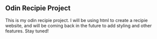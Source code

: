 ## Odin Recipie Project ##
This is my odin recipie project.  I will be using html to create a recipie website, and will be coming back in the future to add styling and other features.  Stay tuned!